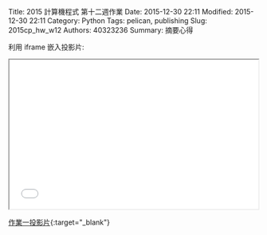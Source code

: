 Title: 2015 計算機程式 第十二週作業
Date: 2015-12-30 22:11
Modified: 2015-12-30 22:11
Category: Python
Tags: pelican, publishing
Slug: 2015cp_hw_w12
Authors: 40323236
Summary: 摘要心得

利用 iframe 嵌入投影片:

<iframe src="simplest8.html" width="500" height="300"></iframe>

[作業一投影片](simplest5.html){:target="_blank"}
